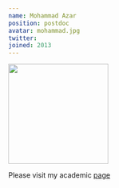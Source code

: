 ```yaml
---
name: Mohammad Azar
position: postdoc
avatar: mohammad.jpg
twitter:
joined: 2013
---
```


<img width="200" src="{{site.baseurl}}/images/people/{{page.avatar}}">

Please visit my academic [page](http://mgazar.net/academic/)
